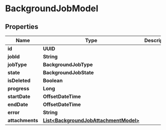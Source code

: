 

# BackgroundJobModel


## Properties

| Name | Type | Description | Notes |
|------------ | ------------- | ------------- | -------------|
|**id** | **UUID** |  |  [optional] |
|**jobId** | **String** |  |  [optional] |
|**jobType** | **BackgroundJobType** |  |  [optional] |
|**state** | **BackgroundJobState** |  |  [optional] |
|**isDeleted** | **Boolean** |  |  [optional] |
|**progress** | **Long** |  |  [optional] |
|**startDate** | **OffsetDateTime** |  |  [optional] |
|**endDate** | **OffsetDateTime** |  |  [optional] |
|**error** | **String** |  |  [optional] |
|**attachments** | [**List&lt;BackgroundJobAttachmentModel&gt;**](BackgroundJobAttachmentModel.md) |  |  [optional] |



